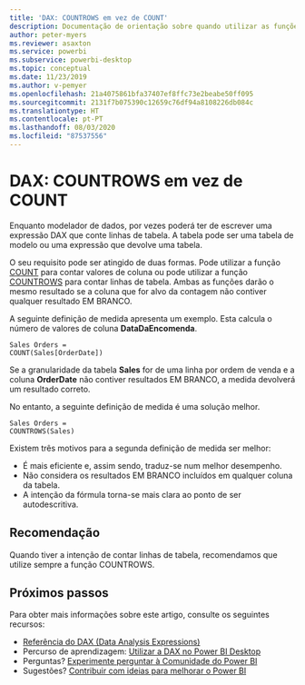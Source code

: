 ```yaml
---
title: 'DAX: COUNTROWS em vez de COUNT'
description: Documentação de orientação sobre quando utilizar as funções COUNTROWS.
author: peter-myers
ms.reviewer: asaxton
ms.service: powerbi
ms.subservice: powerbi-desktop
ms.topic: conceptual
ms.date: 11/23/2019
ms.author: v-pemyer
ms.openlocfilehash: 21a4075861bfa37407ef8ffc73e2beabe50ff095
ms.sourcegitcommit: 2131f7b075390c12659c76df94a8108226db084c
ms.translationtype: HT
ms.contentlocale: pt-PT
ms.lasthandoff: 08/03/2020
ms.locfileid: "87537556"
---
```

# <a name="dax-use-countrows-instead-of-count"></a>DAX: COUNTROWS em vez de COUNT

Enquanto modelador de dados, por vezes poderá ter de escrever uma expressão DAX que conte linhas de tabela. A tabela pode ser uma tabela de modelo ou uma expressão que devolve uma tabela.

O seu requisito pode ser atingido de duas formas. Pode utilizar a função [COUNT](/dax/count-function-dax) para contar valores de coluna ou pode utilizar a função [COUNTROWS](/dax/countrows-function-dax) para contar linhas de tabela. Ambas as funções darão o mesmo resultado se a coluna que for alvo da contagem não contiver qualquer resultado EM BRANCO.

A seguinte definição de medida apresenta um exemplo. Esta calcula o número de valores de coluna **DataDaEncomenda**.

```dax
Sales Orders =
COUNT(Sales[OrderDate])
```

Se a granularidade da tabela **Sales** for de uma linha por ordem de venda e a coluna **OrderDate** não contiver resultados EM BRANCO, a medida devolverá um resultado correto.

No entanto, a seguinte definição de medida é uma solução melhor.

```dax
Sales Orders =
COUNTROWS(Sales)
```

Existem três motivos para a segunda definição de medida ser melhor:

- É mais eficiente e, assim sendo, traduz-se num melhor desempenho.
- Não considera os resultados EM BRANCO incluídos em qualquer coluna da tabela.
- A intenção da fórmula torna-se mais clara ao ponto de ser autodescritiva.

## <a name="recommendation"></a>Recomendação

Quando tiver a intenção de contar linhas de tabela, recomendamos que utilize sempre a função COUNTROWS.

## <a name="next-steps"></a>Próximos passos

Para obter mais informações sobre este artigo, consulte os seguintes recursos:

- [Referência do DAX (Data Analysis Expressions)](/dax/)
- Percurso de aprendizagem: [Utilizar a DAX no Power BI Desktop](https://docs.microsoft.com/learn/paths/dax-power-bi/)
- Perguntas? [Experimente perguntar à Comunidade do Power BI](https://community.powerbi.com/)
- Sugestões? [Contribuir com ideias para melhorar o Power BI](https://ideas.powerbi.com)
